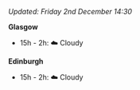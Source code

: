 *Updated: Friday 2nd December 14:30*

**Glasgow**

* 15h - 2h: :cloud: Cloudy

**Edinburgh**

* 15h - 2h: :cloud: Cloudy
